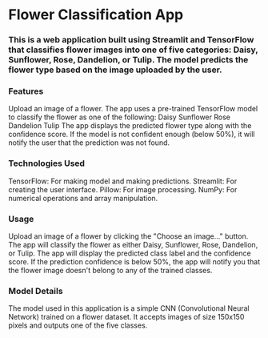 # Flower Classification App
### This is a web application built using Streamlit and TensorFlow that classifies flower images into one of five categories: Daisy, Sunflower, Rose, Dandelion, or Tulip. The model predicts the flower type based on the image uploaded by the user.

### Features
Upload an image of a flower.
The app uses a pre-trained TensorFlow model to classify the flower as one of the following:
Daisy
Sunflower
Rose
Dandelion
Tulip
The app displays the predicted flower type along with the confidence score.
If the model is not confident enough (below 50%), it will notify the user that the prediction was not found.
### Technologies Used
TensorFlow: For making model and making predictions.
Streamlit: For creating the user interface.
Pillow: For image processing.
NumPy: For numerical operations and array manipulation.

### Usage
Upload an image of a flower by clicking the "Choose an image..." button.
The app will classify the flower as either Daisy, Sunflower, Rose, Dandelion, or Tulip.
The app will display the predicted class label and the confidence score.
If the prediction confidence is below 50%, the app will notify you that the flower image doesn't belong to any of the trained classes.
### Model Details
The model used in this application is a simple CNN (Convolutional Neural Network) trained on a flower dataset. It accepts images of size 150x150 pixels and outputs one of the five classes.
